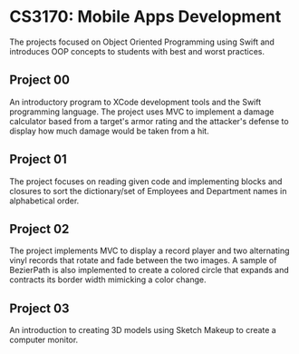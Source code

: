 # CS3170:  Mobile Apps Development
The projects focused on Object Oriented Programming using Swift and introduces OOP concepts to students with best and worst practices.  

## Project 00
An introductory program to XCode development tools and the Swift programming language.  The project uses MVC to implement a damage calculator based from a target's armor rating and the attacker's defense to display how much damage would be taken from a hit.  

## Project 01
The project focuses on reading given code and implementing blocks and closures to sort the dictionary/set of Employees and Department names in alphabetical order.

## Project 02
The project implements MVC to display a record player and two alternating vinyl records that rotate and fade between the two images.  A sample of BezierPath is also implemented to create a colored circle that expands and contracts its border width mimicking a color change.  

## Project 03
An introduction to creating 3D models using Sketch Makeup to create a computer monitor.  
